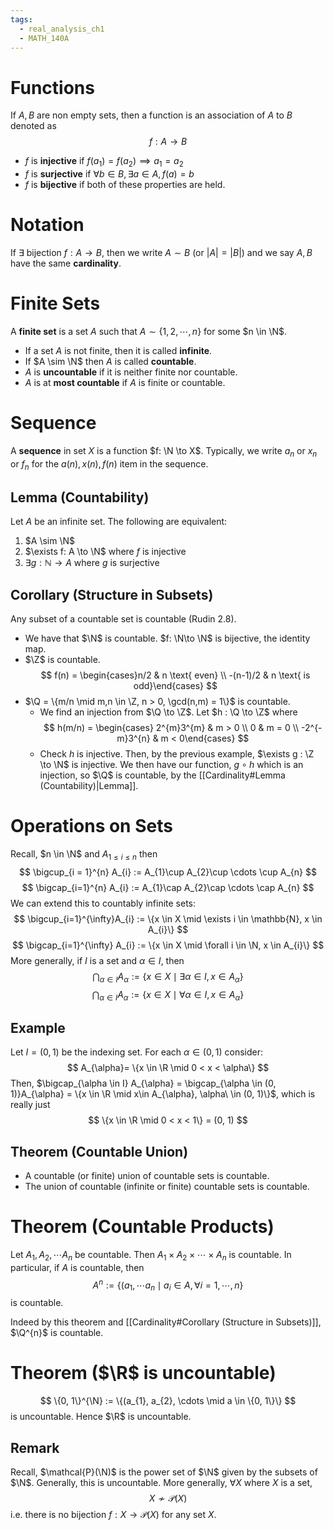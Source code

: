 ```yaml
---
tags:
  - real_analysis_ch1
  - MATH_140A
---
```


# Functions
If $A,B$ are non empty sets, then a function is an association of $A$ to $B$ denoted as 
$$f : A \to B$$
- $f$ is **injective** if $f(a_{1}) = f(a_{2}) \implies a_{1} = a_{2}$
- $f$ is **surjective** if $\forall b \in B, \exists a \in A, f(a) = b$ 
- $f$ is **bijective** if both of these properties are held. 

# Notation
If $\exists$ bijection $f : A \to B$, then we write $A \sim B$ (or $|A| = |B|$) and we say $A,B$ have the same **cardinality**. 

# Finite Sets
A **finite set** is a set $A$ such that $A \sim \{1, 2, \cdots, n\}$ for some $n \in \N$. 
- If a set $A$ is not finite, then it is called **infinite**. 
- If $A \sim \N$ then $A$ is called **countable**.
- $A$ is **uncountable** if it is neither finite nor countable. 
- $A$ is at **most countable** if $A$ is finite or countable. 

# Sequence
A **sequence** in set $X$ is a function $f: \N \to X$. Typically, we write $a_{n}$ or $x_{n}$ or $f_{n}$ for the $a(n), x(n), f(n)$ item in the sequence. 

## Lemma (Countability)
Let $A$ be an infinite set. The following are equivalent:
1. $A \sim \N$
2. $\exists f: A \to \N$ where $f$ is injective
3. $\exists g : \mathbb{N}\to A$ where $g$ is surjective

## Corollary (Structure in Subsets)
Any subset of a countable set is countable (Rudin 2.8).
- We have that $\N$ is countable. $f: \N\to \N$ is bijective, the identity map. 
- $\Z$ is countable. 
  $$
  f(n) = \begin{cases}n/2 & n \text{ even} \\ -(n-1)/2 & n \text{ is odd}\end{cases}
  $$
- $\Q = \{m/n \mid m,n \in \Z, n > 0, \gcd(n,m) = 1\}$  is countable. 
	- We find an injection from $\Q \to \Z$. Let $h : \Q \to \Z$ where
	  $$
	  h(m/n) = \begin{cases} 2^{m}3^{m} & m > 0 \\ 0 & m = 0 \\ -2^{-m}3^{n} & m < 0\end{cases}
	  $$
	- Check $h$ is injective. Then, by the previous example, $\exists g : \Z \to \N$ is injective. We then have our function, $g \circ h$ which is an injection, so $\Q$ is countable, by the [[Cardinality#Lemma (Countability)|Lemma]].  

# Operations on Sets
Recall, $n \in \N$ and $A_{1 \leq i \leq n}$ then 
$$
\bigcup_{i = 1}^{n} A_{i} := A_{1}\cup A_{2}\cup \cdots \cup A_{n}
$$
$$
\bigcap_{i=1}^{n} A_{i} := A_{1}\cap A_{2}\cap \cdots \cap A_{n}
$$
We can extend this to countably infinite sets:
$$
\bigcup_{i=1}^{\infty}A_{i} := \{x \in X \mid \exists i \in \mathbb{N}, x \in A_{i}\}
$$
$$
\bigcap_{i=1}^{\infty} A_{i} := \{x \in X \mid \forall i \in \N, x \in A_{i}\}
$$
More generally, if $I$ is a set and $\alpha \in I$, then
$$
\bigcap_{\alpha \in I } A_{\alpha} := \{x \in X \mid \exists \alpha \in I, x \in A_{\alpha}\}
$$
$$
\bigcap_{\alpha \in I} A_{\alpha} := \{x \in X \mid \forall \alpha \in I, x \in A_{\alpha}\}
$$
## Example
Let $I = (0, 1)$ be the indexing set. For each $\alpha \in (0, 1)$ consider:
$$
A_{\alpha}= \{x \in \R \mid 0 < x < \alpha\}
$$
Then, $\bigcap_{\alpha \in I} A_{\alpha} = \bigcap_{\alpha \in (0, 1)}A_{\alpha} = \{x \in \R \mid x\in A_{\alpha}, \alpha\ \in (0, 1)\}$, which is really just
$$
\{x \in \R \mid 0 < x < 1\} = (0, 1)
$$

## Theorem (Countable Union)
- A countable (or finite) union of countable sets is countable.
- The union of countable (infinite or finite) countable sets is countable. 
# Theorem (Countable Products)
Let $A_{1}, A_{2}, \cdots A_{n}$ be countable. Then $A_{1}\times A_{2}\times \cdots \times A_{n}$ is countable. In particular, if $A$ is countable, then 
$$
A^{n}:= \{(a_{1}, \cdots a_{n} \mid a_{i}\in A, \forall i = 1, \cdots, n\}
$$ 
is countable. 

Indeed by this theorem and [[Cardinality#Corollary (Structure in Subsets)]], $\Q^{n}$ is countable. 


# Theorem ($\R$ is uncountable)
$$
\{0, 1\}^{\N} := \{(a_{1}, a_{2}, \cdots \mid a \in \{0, 1\}\}
$$
is uncountable. Hence $\R$ is uncountable. 
## Remark 
Recall, $\mathcal{P}(\N)$ is the power set of $\N$ given by the subsets of $\N$. Generally, this is uncountable. More generally, $\forall X$ where $X$ is a set, 
$$
X \not\sim \mathcal{P}(X)
$$
i.e. there is no bijection $f : X \to \mathcal{P}(X)$ for any set $X$. 
